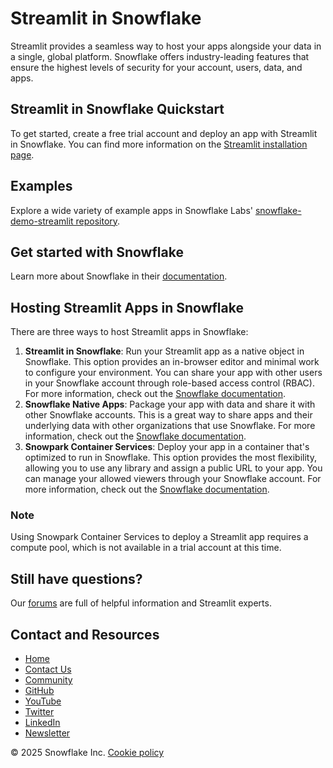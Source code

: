 # Streamlit in Snowflake
Streamlit provides a seamless way to host your apps alongside your data in a single, global platform. Snowflake offers industry-leading features that ensure the highest levels of security for your account, users, data, and apps.

## Streamlit in Snowflake Quickstart
To get started, create a free trial account and deploy an app with Streamlit in Snowflake. You can find more information on the [Streamlit installation page](/get-started/installation/streamlit-in-snowflake?slug=deploy&slug=snowflake).

## Examples
Explore a wide variety of example apps in Snowflake Labs' [snowflake-demo-streamlit repository](https://github.com/Snowflake-Labs/snowflake-demo-streamlit?slug=deploy&slug=snowflake).

## Get started with Snowflake
Learn more about Snowflake in their [documentation](https://docs.snowflake.com/user-guide-getting-started?slug=deploy&slug=snowflake).

## Hosting Streamlit Apps in Snowflake
There are three ways to host Streamlit apps in Snowflake:

1. **Streamlit in Snowflake**: Run your Streamlit app as a native object in Snowflake. This option provides an in-browser editor and minimal work to configure your environment. You can share your app with other users in your Snowflake account through role-based access control (RBAC). For more information, check out the [Snowflake documentation](https://docs.snowflake.com/developer-guide/streamlit/about-streamlit).
2. **Snowflake Native Apps**: Package your app with data and share it with other Snowflake accounts. This is a great way to share apps and their underlying data with other organizations that use Snowflake. For more information, check out the [Snowflake documentation](https://docs.snowflake.com/en/developer-guide/native-apps/adding-streamlit).
3. **Snowpark Container Services**: Deploy your app in a container that's optimized to run in Snowflake. This option provides the most flexibility, allowing you to use any library and assign a public URL to your app. You can manage your allowed viewers through your Snowflake account. For more information, check out the [Snowflake documentation](https://docs.snowflake.com/en/developer-guide/snowpark-container-services/overview).

### Note
Using Snowpark Container Services to deploy a Streamlit app requires a compute pool, which is not available in a trial account at this time.

## Still have questions?
Our [forums](https://discuss.streamlit.io) are full of helpful information and Streamlit experts.

## Contact and Resources
* [Home](/)
* [Contact Us](mailto:hello@streamlit.io?subject=Contact%20from%20documentation%20)
* [Community](https://discuss.streamlit.io)
* [GitHub](https://github.com/streamlit)
* [YouTube](https://www.youtube.com/channel/UC3LD42rjj-Owtxsa6PwGU5Q)
* [Twitter](https://twitter.com/streamlit)
* [LinkedIn](https://www.linkedin.com/company/streamlit)
* [Newsletter](https://info.snowflake.com/streamlit-newsletter-sign-up.html)

&copy; 2025 Snowflake Inc. [Cookie policy](https://www.snowflake.com/cookie-policy/)